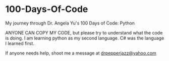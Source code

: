 # 100-Days-Of-Code
My journey through Dr. Angela Yu's 100 Days of Code: Python

ANYONE CAN COPY MY CODE, but please try to understand what the code is doing.
I am learning python as my second language. C# was the language I learned first.

If anyone needs help, shoot me a message at drpepperjazz@yahoo.com




